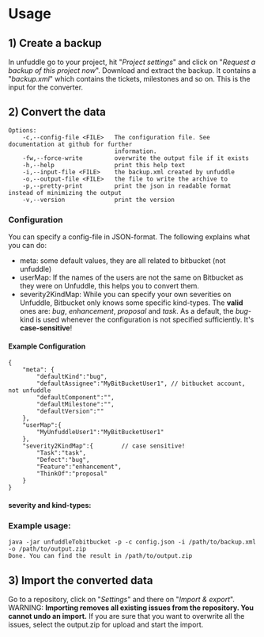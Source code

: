 # Usage

## 1) Create a backup
In unfuddle go to your project, hit "*Project settings*" and click on "*Request a backup of this project now*". Download and extract the backup. It contains a "*backup.xml*" which contains the tickets, milestones and so on. This is the input for the converter.

## 2) Convert the data

```usage: unfuddleToBitbucket [-c <FILE>] [-fw] [-h] -i <FILE> -o <FILE> [-p] [-v]
Options:
    -c,--config-file <FILE>   The configuration file. See documentation at github for further
                              information.
    -fw,--force-write         overwrite the output file if it exists
    -h,--help                 print this help text
    -i,--input-file <FILE>    the backup.xml created by unfuddle
    -o,--output-file <FILE>   the file to write the archive to
    -p,--pretty-print         print the json in readable format instead of minimizing the output
    -v,--version              print the version
```

### Configuration
You can specify a config-file in JSON-format. The following explains what you can do:

* meta: some default values, they are all related to bitbucket (not unfuddle)
* userMap: If the names of the users are not the same on Bitbucket as they were on Unfuddle, this helps you to convert them.
* severity2KindMap: While you can specify your own severities on Unfuddle, Bitbucket only knows some specific kind-types. The **valid** ones are: *bug*, *enhancement*, *proposal* and *task*. As a default, the *bug*-kind is used whenever the configuration is not specified sufficiently. It's **case-sensitive**!
 
#### Example Configuration

```
{
	"meta": {
		"defaultKind":"bug",
		"defaultAssignee":"MyBitBucketUser1", // bitbucket account, not unfuddle
		"defaultComponent":"",
		"defaultMilestone":"",
		"defaultVersion":""
	},
	"userMap":{
		"MyUnfuddleUser1":"MyBitBucketUser1"
	},
	"severity2KindMap":{ 		// case sensitive!
		"Task":"task",
		"Defect":"bug",
		"Feature":"enhancement",
		"ThinkOf":"proposal"
	}
}
```

#### severity and kind-types:

### Example usage:
```
java -jar unfuddleTobitbucket -p -c config.json -i /path/to/backup.xml -o /path/to/output.zip
Done. You can find the result in /path/to/output.zip
```

## 3) Import the converted data
Go to a repository, click on "*Settings*" and there on "*Import & export*". WARNING: **Importing removes all existing issues from the repository. You cannot undo an import.** If you are sure that you want to overwrite all the issues, select the output.zip for upload and start the import.
